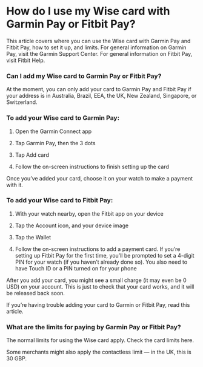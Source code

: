 # How do I use my Wise card with Garmin Pay or Fitbit Pay?

This article covers where you can use the Wise card with Garmin Pay and Fitbit Pay, how to set it up, and limits. For general information on Garmin Pay, visit the Garmin Support Center. For general information on Fitbit Pay, visit Fitbit Help.

### Can I add my Wise card to Garmin Pay or Fitbit Pay?

At the moment, you can only add your card to Garmin Pay and Fitbit Pay if your address is in Australia, Brazil, EEA, the UK, New Zealand, Singapore, or Switzerland.

### To add your Wise card to Garmin Pay:

  1. Open the Garmin Connect app

  2. Tap Garmin Pay, then the 3 dots

  3. Tap Add card

  4. Follow the on-screen instructions to finish setting up the card




Once you’ve added your card, choose it on your watch to make a payment with it.

### To add your Wise card to Fitbit Pay:

  1. With your watch nearby, open the Fitbit app on your device

  2. Tap the Account icon, and your device image

  3. Tap the Wallet

  4. Follow the on-screen instructions to add a payment card. If you’re setting up Fitbit Pay for the first time, you’ll be prompted to set a 4-digit PIN for your watch (if you haven’t already done so). You also need to have Touch ID or a PIN turned on for your phone




After you add your card, you might see a small charge (it may even be 0 USD) on your account. This is just to check that your card works, and it will be released back soon.

If you’re having trouble adding your card to Garmin or Fitbit Pay, read this article.

### What are the limits for paying by Garmin Pay or Fitbit Pay?

The normal limits for using the Wise card apply. Check the card limits here.

Some merchants might also apply the contactless limit — in the UK, this is 30 GBP.